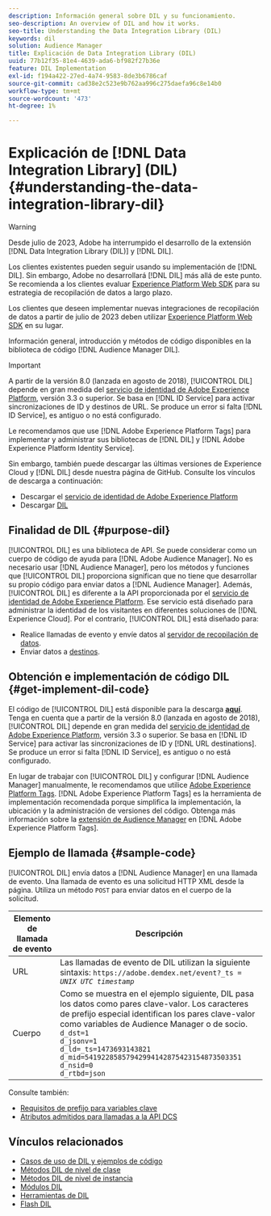 ```yaml
---
description: Información general sobre DIL y su funcionamiento.
seo-description: An overview of DIL and how it works.
seo-title: Understanding the Data Integration Library (DIL)
keywords: dil
solution: Audience Manager
title: Explicación de Data Integration Library (DIL)
uuid: 77b12f35-81e4-4639-ada6-bf982f27b36e
feature: DIL Implementation
exl-id: f194a422-27ed-4a74-9583-8de3b6786caf
source-git-commit: cad38e2c523e9b762aa996c275daefa96c8e14b0
workflow-type: tm+mt
source-wordcount: '473'
ht-degree: 1%

---
```


# Explicación de [!DNL Data Integration Library] (DIL){#understanding-the-data-integration-library-dil}

>[!WARNING]
>
>Desde julio de 2023, Adobe ha interrumpido el desarrollo de la extensión [!DNL Data Integration Library (DIL)] y [!DNL DIL].
>
>Los clientes existentes pueden seguir usando su implementación de [!DNL DIL]. Sin embargo, Adobe no desarrollará [!DNL DIL] más allá de este punto. Se recomienda a los clientes evaluar [Experience Platform Web SDK](https://experienceleague.adobe.com/docs/experience-platform/edge/home.html?lang=es) para su estrategia de recopilación de datos a largo plazo.
>
>Los clientes que deseen implementar nuevas integraciones de recopilación de datos a partir de julio de 2023 deben utilizar [Experience Platform Web SDK](https://experienceleague.adobe.com/docs/experience-platform/edge/home.html?lang=es) en su lugar.

Información general, introducción y métodos de código disponibles en la biblioteca de código [!DNL Audience Manager DIL].

>[!IMPORTANT]
>
>A partir de la versión 8.0 (lanzada en agosto de 2018), [!UICONTROL DIL] depende en gran medida del [servicio de identidad de Adobe Experience Platform](https://experienceleague.adobe.com/docs/id-service/using/home.html?lang=es), versión 3.3 o superior. Se basa en [!DNL ID Service] para activar sincronizaciones de ID y destinos de URL. Se produce un error si falta [!DNL ID Service], es antiguo o no está configurado.
>
>Le recomendamos que use [!DNL Adobe Experience Platform Tags] para implementar y administrar sus bibliotecas de [!DNL DIL] y [!DNL Adobe Experience Platform Identity Service].

Sin embargo, también puede descargar las últimas versiones de Experience Cloud y [!DNL DIL] desde nuestra página de GitHub. Consulte los vínculos de descarga a continuación:

* Descargar el [servicio de identidad de Adobe Experience Platform](https://github.com/Adobe-Marketing-Cloud/id-service/releases)
* Descargar [DIL](https://github.com/Adobe-Marketing-Cloud/dil/releases)

## Finalidad de DIL {#purpose-dil}

[!UICONTROL DIL] es una biblioteca de API. Se puede considerar como un cuerpo de código de ayuda para [!DNL Adobe Audience Manager]. No es necesario usar [!DNL Audience Manager], pero los métodos y funciones que [!UICONTROL DIL] proporciona significan que no tiene que desarrollar su propio código para enviar datos a [!DNL Audience Manager]. Además, [!UICONTROL DIL] es diferente a la API proporcionada por el [servicio de identidad de Adobe Experience Platform](https://experienceleague.adobe.com/docs/id-service/using/home.html?lang=es). Ese servicio está diseñado para administrar la identidad de los visitantes en diferentes soluciones de [!DNL Experience Cloud]. Por el contrario, [!UICONTROL DIL] está diseñado para:

* Realice llamadas de evento y envíe datos al [servidor de recopilación de datos](../reference/system-components/components-data-collection.md).
* Enviar datos a [destinos](../features/destinations/destinations.md).

## Obtención e implementación de código DIL {#get-implement-dil-code}

El código de [!UICONTROL DIL] está disponible para la descarga **[aquí](https://github.com/Adobe-Marketing-Cloud/dil/releases)**. Tenga en cuenta que a partir de la versión 8.0 (lanzada en agosto de 2018), [!UICONTROL DIL] depende en gran medida del [servicio de identidad de Adobe Experience Platform](https://experienceleague.adobe.com/docs/id-service/using/home.html?lang=es), versión 3.3 o superior. Se basa en [!DNL ID Service] para activar las sincronizaciones de ID y [!DNL URL destinations]. Se produce un error si falta [!DNL ID Service], es antiguo o no está configurado.

En lugar de trabajar con [!UICONTROL DIL] y configurar [!DNL Audience Manager] manualmente, le recomendamos que utilice [Adobe Experience Platform Tags](https://experienceleague.adobe.com/docs/experience-platform/tags/home.html?lang=es). [!DNL Adobe Experience Platform Tags] es la herramienta de implementación recomendada porque simplifica la implementación, la ubicación y la administración de versiones del código. Obtenga más información sobre la [extensión de Audience Manager](https://experienceleague.adobe.com/docs/experience-platform/tags/extensions/adobe/audience-manager/overview.html?lang=es) en [!DNL Adobe Experience Platform Tags].

## Ejemplo de llamada {#sample-code}

[!UICONTROL DIL] envía datos a [!DNL Audience Manager] en una llamada de evento. Una llamada de evento es una solicitud HTTP XML desde la página. Utiliza un método `POST` para enviar datos en el cuerpo de la solicitud.

| Elemento de llamada de evento | Descripción |
|--- |--- |
| URL | Las llamadas de evento de DIL utilizan la siguiente sintaxis: `https://adobe.demdex.net/event?_ts =` *`UNIX UTC timestamp`* |
| Cuerpo | Como se muestra en el ejemplo siguiente, DIL pasa los datos como pares clave-valor. Los caracteres de prefijo especial identifican los pares clave-valor como variables de Audience Manager o de socio.<br>`d_dst=1`<br>`d_jsonv=1`<br>`d_ld=_ts=1473693143821`<br>`d_mid=54192285857942994142875423154873503351`<br>`d_nsid=0`<br>`d_rtbd=json`<br> |

Consulte también:
* [Requisitos de prefijo para variables clave](../features/traits/trait-variable-prefixes.md)
* [Atributos admitidos para llamadas a la API DCS](../api/dcs-intro/dcs-api-reference/dcs-keys.md)

## Vínculos relacionados

* [Casos de uso de DIL y ejemplos de código](/help/using/dil/dil-use-cases.md)
* [Métodos DIL de nivel de clase](/help/using/dil/dil-class-overview/dil-start.md)
* [Métodos DIL de nivel de instancia](/help/using/dil/dil-instance-methods.md)
* [Módulos DIL](/help/using/dil/dil-modules.md)
* [Herramientas de DIL](/help/using/dil/dil-tools.md)
* [Flash DIL](/help/using/dil/dil-flash.md)
